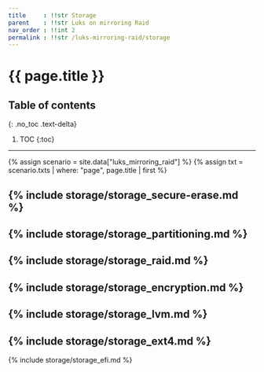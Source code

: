 ```yaml
---
title     : !!str Storage
parent    : !!str Luks on mirroring Raid
nav_order : !!int 2
permalink : !!str /luks-mirroring-raid/storage
---
```


# {{ page.title }}

## Table of contents
{: .no_toc .text-delta}

1. TOC
{:toc}

---

{% assign scenario = site.data["luks_mirroring_raid"] %}
{% assign txt = scenario.txts | where: "page", page.title | first %}

{% include storage/storage_secure-erase.md %}
---
{% include storage/storage_partitioning.md %}
---
{% include storage/storage_raid.md %}
---
{% include storage/storage_encryption.md %}
---
{% include storage/storage_lvm.md %}
---
{% include storage/storage_ext4.md %}
---
{% include storage/storage_efi.md %}





